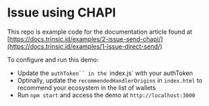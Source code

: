 # Issue using CHAPI

This repo is example code for the documentation article found at [https://docs.trinsic.id/examples/2-issue-send-chapi/](https://docs.trinsic.id/examples/1-issue-direct-send/)

To configure and run this demo:

- Update the `authToken`` in the `index.js` with your authToken
- Optinally, update the `recommendedHandlerOrigins` in `index.html` to recommend your ecosystem in the list of wallets
- Run `npm start` and access the demo at `http://localhost:3000`